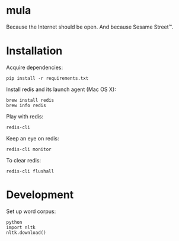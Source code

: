 mula
==========

Because the Internet should be open. And because Sesame Street™.


Installation
============

Acquire dependencies:

    pip install -r requirements.txt

Install redis and its launch agent (Mac OS X):

    brew install redis
    brew info redis

Play with redis:

    redis-cli

Keep an eye on redis:

    redis-cli monitor

To clear redis:

    redis-cli flushall


Development
===========

Set up word corpus:

    python
    import nltk
    nltk.download()
